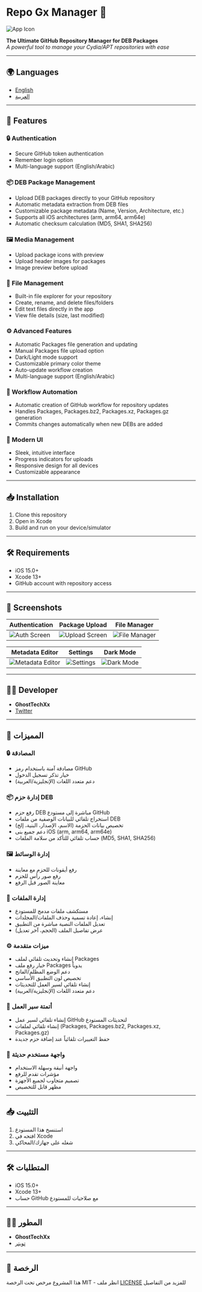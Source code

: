 # Repo Gx Manager 🌟

![App Icon](https://via.placeholder.com/150) 

**The Ultimate GitHub Repository Manager for DEB Packages**  
*A powerful tool to manage your Cydia/APT repositories with ease*

---

## 🌍 Languages
- [English](#features)
- [العربية](#المميزات)

---

<a name="features"></a>
## 🚀 Features

### 🔒 Authentication
- Secure GitHub token authentication
- Remember login option
- Multi-language support (English/Arabic)

### 📦 DEB Package Management
- Upload DEB packages directly to your GitHub repository
- Automatic metadata extraction from DEB files
- Customizable package metadata (Name, Version, Architecture, etc.)
- Supports all iOS architectures (arm, arm64, arm64e)
- Automatic checksum calculation (MD5, SHA1, SHA256)

### 🖼️ Media Management
- Upload package icons with preview
- Upload header images for packages
- Image preview before upload

### 📂 File Management
- Built-in file explorer for your repository
- Create, rename, and delete files/folders
- Edit text files directly in the app
- View file details (size, last modified)

### ⚙️ Advanced Features
- Automatic Packages file generation and updating
- Manual Packages file upload option
- Dark/Light mode support
- Customizable primary color theme
- Auto-update workflow creation
- Multi-language support (English/Arabic)

### 🔄 Workflow Automation
- Automatic creation of GitHub workflow for repository updates
- Handles Packages, Packages.bz2, Packages.xz, Packages.gz generation
- Commits changes automatically when new DEBs are added

### 🎨 Modern UI
- Sleek, intuitive interface
- Progress indicators for uploads
- Responsive design for all devices
- Customizable appearance

---

## 📥 Installation
1. Clone this repository
2. Open in Xcode
3. Build and run on your device/simulator

---

## 🛠️ Requirements
- iOS 15.0+
- Xcode 13+
- GitHub account with repository access

---

## 📸 Screenshots

| Authentication | Package Upload | File Manager |
|----------------|----------------|--------------|
| ![Auth Screen](https://via.placeholder.com/300) | ![Upload Screen](https://via.placeholder.com/300) | ![File Manager](https://via.placeholder.com/300) |

| Metadata Editor | Settings | Dark Mode |
|-----------------|----------|-----------|
| ![Metadata Editor](https://via.placeholder.com/300) | ![Settings](https://via.placeholder.com/300) | ![Dark Mode](https://via.placeholder.com/300) |

---

## 👨‍💻 Developer
- **GhostTechXx**
- [Twitter](https://twitter.com/GhostTechXx)

---

<a name="المميزات"></a>
## 🚀 المميزات

### 🔒 المصادقة
- مصادقة آمنة باستخدام رمز GitHub
- خيار تذكر تسجيل الدخول
- دعم متعدد اللغات (الإنجليزية/العربية)

### 📦 إدارة حزم DEB
- رفع حزم DEB مباشرة إلى مستودع GitHub
- استخراج تلقائي للبيانات الوصفية من ملفات DEB
- تخصيص بيانات الحزمة (الاسم، الإصدار، البنية، إلخ)
- دعم جميع بنى iOS (arm, arm64, arm64e)
- حساب تلقائي للتأكد من سلامة الملفات (MD5, SHA1, SHA256)

### 🖼️ إدارة الوسائط
- رفع أيقونات للحزم مع معاينة
- رفع صور رأس للحزم
- معاينة الصور قبل الرفع

### 📂 إدارة الملفات
- مستكشف ملفات مدمج للمستودع
- إنشاء، إعادة تسمية وحذف الملفات/المجلدات
- تعديل الملفات النصية مباشرة من التطبيق
- عرض تفاصيل الملف (الحجم، آخر تعديل)

### ⚙️ ميزات متقدمة
- إنشاء وتحديث تلقائي لملف Packages
- خيار رفع ملف Packages يدوياً
- دعم الوضع المظلم/الفاتح
- تخصيص لون التطبيق الأساسي
- إنشاء تلقائي لسير العمل للتحديثات
- دعم متعدد اللغات (الإنجليزية/العربية)

### 🔄 أتمتة سير العمل
- إنشاء تلقائي لسير عمل GitHub لتحديثات المستودع
- إنشاء تلقائي لملفات (Packages, Packages.bz2, Packages.xz, Packages.gz)
- حفظ التغييرات تلقائياً عند إضافة حزم جديدة

### 🎨 واجهة مستخدم حديثة
- واجهة أنيقة وسهلة الاستخدام
- مؤشرات تقدم للرفع
- تصميم متجاوب لجميع الأجهزة
- مظهر قابل للتخصيص

---

## 📥 التثبيت
1. استنسخ هذا المستودع
2. افتحه في Xcode
3. شغله على جهازك/المحاكي

---

## 🛠️ المتطلبات
- iOS 15.0+
- Xcode 13+
- حساب GitHub مع صلاحيات للمستودع

---

## 👨‍💻 المطور
- **GhostTechXx**
- [تويتر](https://twitter.com/GhostTechXx)

---

## 📜 الرخصة
هذا المشروع مرخص تحت الرخصة MIT - انظر ملف [LICENSE](LICENSE) للمزيد من التفاصيل